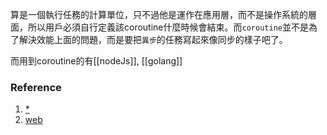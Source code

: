 算是一個執行任務的計算單位，只不過他是運作在應用層，而不是操作系統的層面，所以用戶必須自行定義該coroutine什麼時候會結束。而`coroutine`並不是為了解決效能上面的問題，而是要把`異步`的任務寫起來像同步的樣子吧了。

而用到coroutine的有[[nodeJs]], [[golang]]
### Reference
1. [*](https://mark-lin.com/posts/20190908/)
2. [web](https://mark-lin.com/tags/it-%E9%90%B5%E4%BA%BA%E8%B3%BD-2019/)